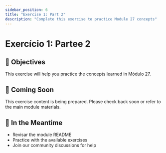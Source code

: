 ```yaml
---
sidebar_position: 6
title: "Exercise 1: Part 2"
description: "Complete this exercise to practice Module 27 concepts"
---
```


# Exercício 1: Partee 2

## 🎯 Objectives

This exercise will help you practice the concepts learned in Módulo 27.

## 📝 Coming Soon

This exercise content is being prepared. Please check back soon or refer to the main module materials.

## 🚀 In the Meantime

- Revisar the module README
- Practice with the available exercises
- Join our community discussions for help
